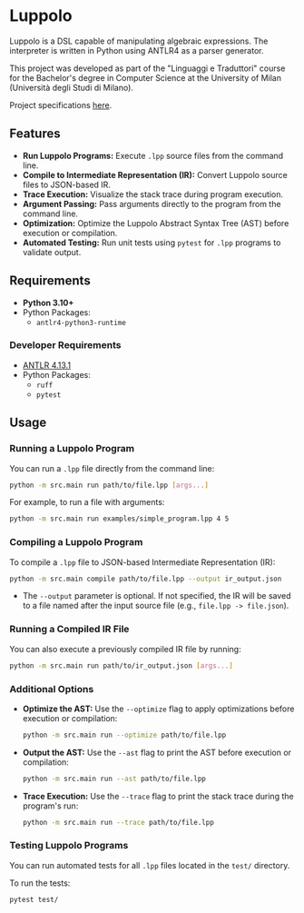 # Luppolo

Luppolo is a DSL capable of manipulating algebraic expressions.
The interpreter is written in Python using ANTLR4 as a parser generator.

This project was developed as part of the "Linguaggi e Traduttori" course for the Bachelor's degree in Computer Science at the University of Milan (Università degli Studi di Milano).

Project specifications [here](https://github.com/let-unimi/progetti/tree/master/05-Luppolo).

## Features

- **Run Luppolo Programs:** Execute `.lpp` source files from the command line.
- **Compile to Intermediate Representation (IR):** Convert Luppolo source files to JSON-based IR.
- **Trace Execution:** Visualize the stack trace during program execution.
- **Argument Passing:** Pass arguments directly to the program from the command line.
- **Optimization:** Optimize the Luppolo Abstract Syntax Tree (AST) before execution or compilation.
- **Automated Testing:** Run unit tests using `pytest` for `.lpp` programs to validate output.
  
## Requirements

- **Python 3.10+**
- Python Packages:
  - `antlr4-python3-runtime`

### Developer Requirements

- [ANTLR 4.13.1](https://www.antlr.org/download/antlr-4.13.1-complete.jar)
- Python Packages:
  - `ruff`
  - `pytest`

<!-- 
## Installation

1. Clone the repository:
   ```bash
   git clone https://github.com/Andreal2000/luppolo.git
   cd luppolo
   ```

2. Install dependencies:
   ```bash
   pip install .
   ```

3. Ensure that the Luppolo CLI tool is ready for use:
   ```bash
   python -m src.main --help
   ```
-->

## Usage

### Running a Luppolo Program

You can run a `.lpp` file directly from the command line:

```bash
python -m src.main run path/to/file.lpp [args...]
```

For example, to run a file with arguments:

```bash
python -m src.main run examples/simple_program.lpp 4 5
```

### Compiling a Luppolo Program

To compile a `.lpp` file to JSON-based Intermediate Representation (IR):

```bash
python -m src.main compile path/to/file.lpp --output ir_output.json
```

- The `--output` parameter is optional. If not specified, the IR will be saved to a file named after the input source file (e.g., `file.lpp -> file.json`).

### Running a Compiled IR File

You can also execute a previously compiled IR file by running:

```bash
python -m src.main run path/to/ir_output.json [args...]
```

### Additional Options

- **Optimize the AST:**
  Use the `--optimize` flag to apply optimizations before execution or compilation:
  
  ```bash
  python -m src.main run --optimize path/to/file.lpp
  ```

- **Output the AST:**
  Use the `--ast` flag to print the AST before execution or compilation:
  
  ```bash
  python -m src.main run --ast path/to/file.lpp
  ```

- **Trace Execution:**
  Use the `--trace` flag to print the stack trace during the program's run:
  
  ```bash
  python -m src.main run --trace path/to/file.lpp
  ```

### Testing Luppolo Programs

You can run automated tests for all `.lpp` files located in the `test/` directory.

To run the tests:

```bash
pytest test/
```
